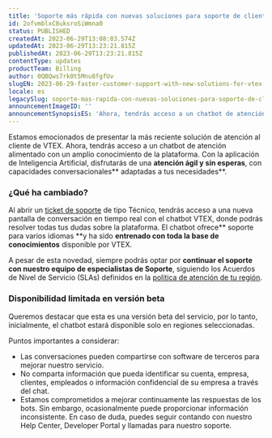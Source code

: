 ```yaml
---
title: 'Soporte más rápida con nuevas soluciones para soporte de clientes VTEX'
id: 2ofvmblxC8uksroSiWmna0
status: PUBLISHED
createdAt: 2023-06-29T13:08:03.574Z
updatedAt: 2023-06-29T13:23:21.815Z
publishedAt: 2023-06-29T13:23:21.815Z
contentType: updates
productTeam: Billing
author: 0QBQws7rk0t5Mnu8fgfUv
slugEN: 2023-06-29-faster-customer-support-with-new-solutions-for-vtex-clients
locale: es
legacySlug: soporte-mas-rapida-con-nuevas-soluciones-para-soporte-de-clientes-vtex
announcementImageID: ''
announcementSynopsisES: 'Ahora, tendrás acceso a un chatbot de atención alimentado con un amplio conocimiento de la plataforma.'
---
```


Estamos emocionados de presentar la más reciente solución de atención al cliente de VTEX. Ahora, tendrás acceso a un chatbot de atención alimentado con un amplio conocimiento de la plataforma. Con la aplicación de Inteligencia Artificial, disfrutarás de una **atención ágil y sin esperas**, con capacidades conversacionales** adaptadas a tus necesidades**.

### ¿Qué ha cambiado?

Al abrir un [ticket de soporte](https://help.vtex.com/es/faq/como-funciona-o-suporte-da-vtex--3kACEfni4m8Yxa1vnf2ebe) de tipo Técnico, tendrás acceso a una nueva pantalla de conversación en tiempo real con el chatbot VTEX, donde podrás resolver todas tus dudas sobre la plataforma. El chatbot ofrece** soporte para varios idiomas **y ha sido **entrenado con toda la base de conocimientos** disponible por VTEX.

A pesar de esta novedad, siempre podrás optar por **continuar el soporte con nuestro equipo de especialistas de Soporte**, siguiendo los Acuerdos de Nivel de Servicio (SLAs) definidos en la [política de atención de tu región](https://help.vtex.com/es/faq/como-funciona-o-suporte-da-vtex--3kACEfni4m8Yxa1vnf2ebe).

### Disponibilidad limitada en versión beta

Queremos destacar que esta es una versión beta del servicio, por lo tanto, inicialmente, el chatbot estará disponible solo en regiones seleccionadas.

Puntos importantes a considerar:

- Las conversaciones pueden compartirse con software de terceros para mejorar nuestro servicio.
- No comparta información que pueda identificar su cuenta, empresa, clientes, empleados o información confidencial de su empresa a través del chat.
- Estamos comprometidos a mejorar continuamente las respuestas de los bots. Sin embargo, ocasionalmente puede proporcionar información inconsistente. En caso de duda, puedes seguir contando con nuestro Help Center, Developer Portal y llamadas para nuestro soporte.
